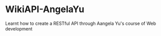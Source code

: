 # WikiAPI-AngelaYu

Learnt how to create a RESTful API through Aangela Yu's course of Web development
